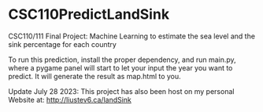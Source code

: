 # CSC110PredictLandSink

CSC110/111 Final Project: Machine Learning to estimate the sea level and the sink percentage for each country

To run this prediction, install the proper dependency, and run main.py, where a pygame panel will start to let your
input the year you want to predict. It will generate the result as map.html to you.

Update July 28 2023:
This project has also been host on my personal Website at:
http://liustev6.ca/landSink
